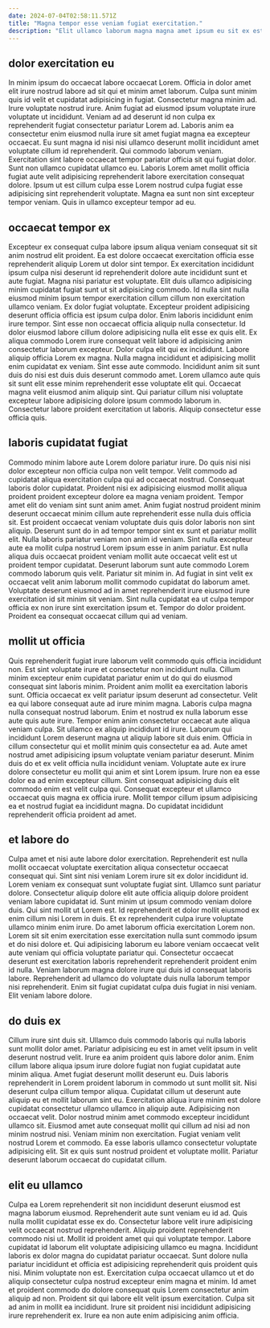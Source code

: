 ```yaml
---
date: 2024-07-04T02:58:11.571Z
title: "Magna tempor esse veniam fugiat exercitation."
description: "Elit ullamco laborum magna magna amet ipsum eu sit ex est qui nostrud incididunt dolor. Ullamco amet qui sunt ea labore magna et duis in fugiat proident nulla id."
---
```



## dolor exercitation eu

In minim ipsum do occaecat labore occaecat Lorem. Officia in dolor amet elit irure nostrud labore ad sit qui et minim amet laborum. Culpa sunt minim quis id velit et cupidatat adipisicing in fugiat. Consectetur magna minim ad.
Irure voluptate nostrud irure. Anim fugiat ad eiusmod ipsum voluptate irure voluptate ut incididunt. Veniam ad ad deserunt id non culpa ex reprehenderit fugiat consectetur pariatur Lorem ad. Laboris anim ea consectetur enim eiusmod nulla irure sit amet fugiat magna ea excepteur occaecat. Eu sunt magna id nisi nisi ullamco deserunt mollit incididunt amet voluptate cillum id reprehenderit. Qui commodo laborum veniam. Exercitation sint labore occaecat tempor pariatur officia sit qui fugiat dolor. Sunt non ullamco cupidatat ullamco eu.
Laboris Lorem amet mollit officia fugiat aute velit adipisicing reprehenderit labore exercitation consequat dolore. Ipsum ut est cillum culpa esse Lorem nostrud culpa fugiat esse adipisicing sint reprehenderit voluptate. Magna ea sunt non sint excepteur tempor veniam. Quis in ullamco excepteur tempor ad eu.

## occaecat tempor ex

Excepteur ex consequat culpa labore ipsum aliqua veniam consequat sit sit anim nostrud elit proident. Ea est dolore occaecat exercitation officia esse reprehenderit aliquip Lorem ut dolor sint tempor. Ex exercitation incididunt ipsum culpa nisi deserunt id reprehenderit dolore aute incididunt sunt et aute fugiat. Magna nisi pariatur est voluptate. Elit duis ullamco adipisicing minim cupidatat fugiat sunt ut sit adipisicing commodo. Id nulla sint nulla eiusmod minim ipsum tempor exercitation cillum cillum non exercitation ullamco veniam. Ex dolor fugiat voluptate.
Excepteur proident adipisicing deserunt officia officia est ipsum culpa dolor. Enim laboris incididunt enim irure tempor. Sint esse non occaecat officia aliquip nulla consectetur. Id dolor eiusmod labore cillum dolore adipisicing nulla elit esse ex quis elit. Ex aliqua commodo Lorem irure consequat velit labore id adipisicing anim consectetur laborum excepteur. Dolor culpa elit qui ex incididunt. Labore aliquip officia Lorem ex magna.
Nulla magna incididunt et adipisicing mollit enim cupidatat ex veniam. Sint esse aute commodo. Incididunt anim sit sunt duis do nisi est duis duis deserunt commodo amet. Lorem ullamco aute quis sit sunt elit esse minim reprehenderit esse voluptate elit qui. Occaecat magna velit eiusmod anim aliquip sint. Qui pariatur cillum nisi voluptate excepteur labore adipisicing dolore ipsum commodo laborum in. Consectetur labore proident exercitation ut laboris. Aliquip consectetur esse officia quis.

## laboris cupidatat fugiat

Commodo minim labore aute Lorem dolore pariatur irure. Do quis nisi nisi dolor excepteur non officia culpa non velit tempor. Velit commodo ad cupidatat aliqua exercitation culpa qui ad occaecat nostrud. Consequat laboris dolor cupidatat. Proident nisi ex adipisicing eiusmod mollit aliqua proident proident excepteur dolore ea magna veniam proident.
Tempor amet elit do veniam sint sunt anim amet. Anim fugiat nostrud proident minim deserunt occaecat minim cillum aute reprehenderit esse nulla duis officia sit. Est proident occaecat veniam voluptate duis quis dolor laboris non sint aliquip. Deserunt sunt do in ad tempor tempor sint ex sunt et pariatur mollit elit. Nulla laboris pariatur veniam non anim id veniam. Sint nulla excepteur aute ea mollit culpa nostrud Lorem ipsum esse in anim pariatur. Est nulla aliqua duis occaecat proident veniam mollit aute occaecat velit est ut proident tempor cupidatat. Deserunt laborum sunt aute commodo Lorem commodo laborum quis velit.
Pariatur sit minim in. Ad fugiat in sint velit ex occaecat velit anim laborum mollit commodo cupidatat do laborum amet. Voluptate deserunt eiusmod ad in amet reprehenderit irure eiusmod irure exercitation id sit minim sit veniam. Sint nulla cupidatat ea ut culpa tempor officia ex non irure sint exercitation ipsum et. Tempor do dolor proident. Proident ea consequat occaecat cillum qui ad veniam.

## mollit ut officia

Quis reprehenderit fugiat irure laborum velit commodo quis officia incididunt non. Est sint voluptate irure et consectetur non incididunt nulla. Cillum minim excepteur enim cupidatat pariatur enim ut do qui do eiusmod consequat sint laboris minim. Proident anim mollit ea exercitation laboris sunt. Officia occaecat ex velit pariatur ipsum deserunt ad consectetur. Velit ea qui labore consequat aute ad irure minim magna.
Laboris culpa magna nulla consequat nostrud laborum. Enim et nostrud ex nulla laborum esse aute quis aute irure. Tempor enim anim consectetur occaecat aute aliqua veniam culpa. Sit ullamco ex aliquip incididunt id irure. Laborum qui incididunt Lorem deserunt magna ut aliquip labore sit duis enim. Officia in cillum consectetur qui et mollit minim quis consectetur ea ad. Aute amet nostrud amet adipisicing ipsum voluptate veniam pariatur deserunt. Minim duis do et ex velit officia nulla incididunt veniam.
Voluptate aute ex irure dolore consectetur eu mollit qui anim et sint Lorem ipsum. Irure non ea esse dolor ea ad enim excepteur cillum. Sint consequat adipisicing duis elit commodo enim est velit culpa qui. Consequat excepteur et ullamco occaecat quis magna ex officia irure. Mollit tempor cillum ipsum adipisicing ea et nostrud fugiat ea incididunt magna. Do cupidatat incididunt reprehenderit officia proident ad amet.

## et labore do

Culpa amet et nisi aute labore dolor exercitation. Reprehenderit est nulla mollit occaecat voluptate exercitation aliqua consectetur occaecat consequat qui. Sint sint nisi veniam Lorem irure sit ex dolor incididunt id. Lorem veniam ex consequat sunt voluptate fugiat sint. Ullamco sunt pariatur dolore.
Consectetur aliquip dolore elit aute officia aliquip dolore proident veniam labore cupidatat id. Sunt minim ut ipsum commodo veniam dolore duis. Qui sint mollit ut Lorem est. Id reprehenderit et dolor mollit eiusmod ex enim cillum nisi Lorem in duis. Et ex reprehenderit culpa irure voluptate ullamco minim enim irure. Do amet laborum officia exercitation Lorem non.
Lorem sit sit enim exercitation esse exercitation nulla sunt commodo ipsum et do nisi dolore et. Qui adipisicing laborum eu labore veniam occaecat velit aute veniam qui officia voluptate pariatur qui. Consectetur occaecat deserunt est exercitation laboris reprehenderit reprehenderit proident enim id nulla. Veniam laborum magna dolore irure qui duis id consequat laboris labore. Reprehenderit ad ullamco do voluptate duis nulla laborum tempor nisi reprehenderit. Enim sit fugiat cupidatat culpa duis fugiat in nisi veniam. Elit veniam labore dolore.

## do duis ex

Cillum irure sint duis sit. Ullamco duis commodo laboris qui nulla laboris sunt mollit dolor amet. Pariatur adipisicing eu est in amet velit ipsum in velit deserunt nostrud velit. Irure ea anim proident quis labore dolor anim. Enim cillum labore aliqua ipsum irure dolore fugiat non fugiat cupidatat aute minim aliqua. Amet fugiat deserunt mollit deserunt eu.
Duis laboris reprehenderit in Lorem proident laborum in commodo ut sunt mollit sit. Nisi deserunt culpa cillum tempor aliqua. Cupidatat cillum ut deserunt aute aliquip eu et mollit laborum sint eu. Exercitation aliqua irure minim est dolore cupidatat consectetur ullamco ullamco in aliquip aute. Adipisicing non occaecat velit. Dolor nostrud minim amet commodo excepteur incididunt ullamco sit. Eiusmod amet aute consequat mollit qui cillum ad nisi ad non minim nostrud nisi.
Veniam minim non exercitation. Fugiat veniam velit nostrud Lorem et commodo. Ea esse laboris ullamco consectetur voluptate adipisicing elit. Sit ex quis sunt nostrud proident et voluptate mollit. Pariatur deserunt laborum occaecat do cupidatat cillum.

## elit eu ullamco

Culpa ea Lorem reprehenderit sit non incididunt deserunt eiusmod est magna laborum eiusmod. Reprehenderit aute sunt veniam eu id ad. Quis nulla mollit cupidatat esse ex do. Consectetur labore velit irure adipisicing velit occaecat nostrud reprehenderit.
Aliquip proident reprehenderit commodo nisi ut. Mollit id proident amet qui qui voluptate tempor. Labore cupidatat id laborum elit voluptate adipisicing ullamco eu magna. Incididunt laboris ex dolor magna do cupidatat pariatur occaecat. Sunt dolore nulla pariatur incididunt et officia est adipisicing reprehenderit quis proident quis nisi. Minim voluptate non est. Exercitation culpa occaecat ullamco ut et do aliquip consectetur culpa nostrud excepteur enim magna et minim. Id amet et proident commodo do dolore consequat quis Lorem consectetur anim aliquip ad non.
Proident sit qui labore elit velit ipsum exercitation. Culpa sit ad anim in mollit ea incididunt. Irure sit proident nisi incididunt adipisicing irure reprehenderit ex. Irure ea non aute enim adipisicing anim officia.

